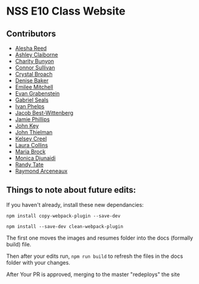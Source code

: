# NSS E10 Class Website

## Contributors
* [Alesha Reed](https://github.com/aleshakay)
* [Ashley Claiborne](https://github.com/aclai4067)
* [Charity Bunyon](https://github.com/CharityBunyon)
* [Connor Sullivan](https://github.com/ConnorSullivan10)
* [Crystal Broach](https://github.com/broach44)
* [Denise Baker](https://github.com/denzelb5)
* [Emilee Mitchell](https://github.com/EmileeA)
* [Evan Grabenstein](https://github.com/evangdesigns)
* [Gabriel Seals](https://github.com/gseals)
* [Ivan Phelps](https://github.com/ivannio)
* [Jacob Best-Wittenberg](https://github.com/jacob-bw)
* [Jamie Phillips](https://github.com/phillipsja97)
* [John Key](https://github.com/jbkey2015)
* [John Thielman](https://github.com/jthielman)
* [Kelsey Creel](https://github.com/kelseycreel)
* [Laura Collins](https://github.com/LaCollins)
* [Maria Brock](https://github.com/mariabrock)
* [Monica Djunaidi](https://github.com/djunaim)
* [Randy Tate](https://github.com/rtate2)
* [Raymond Arceneaux](https://github.com/rarceneaux)

## Things to note about future edits:
If you haven't already, install these new dependancies:

`npm install copy-webpack-plugin --save-dev`

`npm install --save-dev clean-webpack-plugin`

The first one moves the images and resumes folder into the docs (formally build) file. 

Then after your edits run, `npm run build` to refresh the files in the docs folder with your changes.

After Your PR is approved, merging to the master "redeploys" the site
